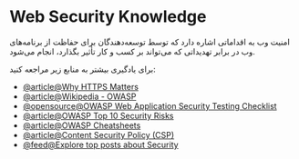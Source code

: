# Web Security Knowledge

امنیت وب به اقداماتی اشاره دارد که توسط توسعه‌دهندگان برای حفاظت از برنامه‌های وب در برابر تهدیداتی که می‌تواند بر کسب و کار تأثیر بگذارد، انجام می‌شود.

برای یادگیری بیشتر به منابع زیر مراجعه کنید:

- [@article@Why HTTPS Matters](https://developers.google.com/web/fundamentals/security/encrypt-in-transit/why-https)
- [@article@Wikipedia - OWASP](https://en.wikipedia.org/wiki/OWASP)
- [@opensource@OWASP Web Application Security Testing Checklist](https://github.com/0xRadi/OWASP-Web-Checklist)
- [@article@OWASP Top 10 Security Risks](https://sucuri.net/guides/owasp-top-10-security-vulnerabilities-2021/)
- [@article@OWASP Cheatsheets](https://cheatsheetseries.owasp.org/cheatsheets/AJAX_Security_Cheat_Sheet.html)
- [@article@Content Security Policy (CSP)](https://developer.mozilla.org/en-US/docs/Web/HTTP/CSP)
- [@feed@Explore top posts about Security](https://app.daily.dev/tags/security?ref=roadmapsh)
